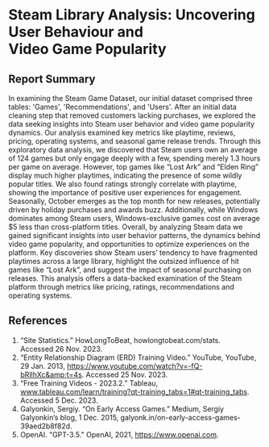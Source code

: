 # Steam Library Analysis: Uncovering User Behaviour and Video Game Popularity
## Report Summary
In examining the Steam Game Dataset, our initial dataset comprised three tables: 'Games', 'Recommendations', and 'Users'. After an initial data cleaning step that removed customers lacking purchases, we explored the data seeking insights into Steam user behavior and video game popularity dynamics. Our analysis examined key metrics like playtime, reviews, pricing, operating systems, and seasonal game release trends. Through this exploratory data analysis, we discovered that Steam users own an average of 124 games but only engage deeply with a few, spending merely 1.3 hours per game on average. However, top games like “Lost Ark” and “Elden Ring” display much higher playtimes, indicating the presence of some wildly popular titles. We also found ratings strongly correlate with playtime, showing the importance of positive user experiences for engagement. Seasonally, October emerges as the top month for new releases, potentially driven by holiday purchases and awards buzz. Additionally, while Windows dominates among Steam users, Windows-exclusive games cost on average $5 less than cross-platform titles. Overall, by analyzing Steam data we gained significant insights into user behavior patterns, the dynamics behind video game popularity, and opportunities to optimize experiences on the platform. Key discoveries show Steam users’ tendency to have fragmented playtimes across a large library, highlight the outsized influence of hit games like “Lost Ark”, and suggest the impact of seasonal purchasing on releases. This analysis offers a data-backed examination of the Steam platform through metrics like pricing, ratings, recommendations and operating systems.

## References
1. “Site Statistics.” HowLongToBeat, howlongtobeat.com/stats. Accessed 26 Nov. 2023.
2. “Entity Relationship Diagram (ERD) Training Video.” YouTube, YouTube, 29 Jan. 2013, https://www.youtube.com/watch?v=-fQ-bRllhXc&amp;t=4s. Accessed 25 Nov. 2023.
3. “Free Training Videos - 2023.2.” Tableau, www.tableau.com/learn/training?qt-training_tabs=1#qt-training_tabs. Accessed 5 Dec. 2023.  
4. Galyonkin, Sergiy. “On Early Access Games.” Medium, Sergiy Galyonkin’s blog, 1 Dec. 2015, galyonk.in/on-early-access-games-39aed2b8f82d.
5. OpenAI. "GPT-3.5." OpenAI, 2021, https://www.openai.com.
